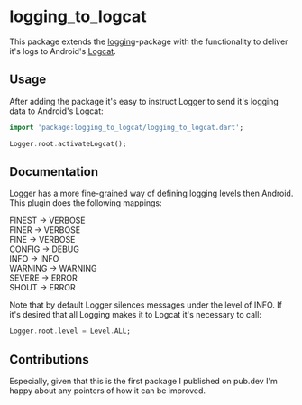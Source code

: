 # logging_to_logcat

This package extends the [logging](https://pub.dev/packages/logging)-package with the functionality
to deliver it's logs to Android's [Logcat](https://developer.android.com/studio/debug/am-logcat).

## Usage

After adding the package it's easy to instruct Logger to send it's logging data to Android's Logcat:

```dart
import 'package:logging_to_logcat/logging_to_logcat.dart';

Logger.root.activateLogcat();
```

## Documentation
Logger has a more fine-grained way of defining logging levels then Android. This plugin does the
following mappings:

FINEST -> VERBOSE  
FINER -> VERBOSE  
FINE -> VERBOSE  
CONFIG -> DEBUG  
INFO -> INFO  
WARNING -> WARNING  
SEVERE -> ERROR  
SHOUT -> ERROR  

Note that by default Logger silences messages under the level of INFO. If it's desired that all
Logging makes it to Logcat it's necessary to call:

```dart
Logger.root.level = Level.ALL;
```

## Contributions
Especially, given that this is the first package I published on pub.dev I'm happy about any pointers of how it can be improved. 
